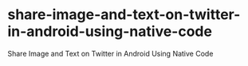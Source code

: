 # share-image-and-text-on-twitter-in-android-using-native-code
Share Image and Text on Twitter in Android Using Native Code
